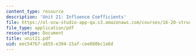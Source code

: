 ```yaml
---
content_type: resource
description: 'Unit 21: Influence Coefficients'
file: https://ol-ocw-studio-app-qa.s3.amazonaws.com/courses/16-20-structural-mechanics-fall-2002/eec547b7a855e39415afcee080bc1a6d_unit21.pdf
file_type: application/pdf
resourcetype: Document
title: unit21.pdf
uid: eec547b7-a855-e394-15af-cee080bc1a6d
---
```

